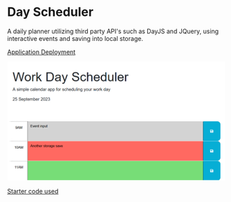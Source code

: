 # Day Scheduler
A daily planner utilizing third party API's such as DayJS and JQuery, using interactive events and saving into local storage.

[Application Deployment](https://github.io/r-basu/day-scheduler)

![Application Screenshot](./assets/images/day-schedule-example.png)

[Starter code used](https://github.com/coding-boot-camp/crispy-octo-meme)
